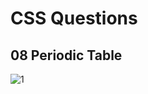 # CSS Questions

## 08 Periodic Table

![1](https://github.com/Zareel/PlacementAssignment_ZareelKalam/assets/110910838/a8545f62-8020-4feb-ba69-8254b89dbdaa)
